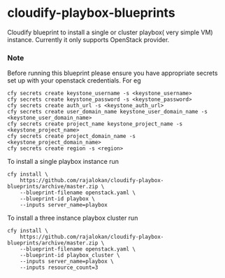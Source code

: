 # cloudify-playbox-blueprints

Cloudify blueprint to install a single or cluster playbox( very simple VM) instance. Currently it only supports OpenStack provider. 

### Note
Before running this blueprint please ensure you have appropriate secrets set up with your openstack credentials. For eg
```
cfy secrets create keystone_username -s <keystone_username>
cfy secrets create keystone_password -s <keystone_password>
cfy secrets create auth_url -s <keystone_auth_url> 
cfy secrets create user_domain_name keystone_user_domain_name -s <keystone_user_domain_name>
cfy secrets create project_name keystone_project_name -s <keystone_project_name>
cfy secrets create project_domain_name -s <keystone_project_domain_name>
cfy secrets create region -s <region>
```

To install a single playbox instance run
```
cfy install \
    https://github.com/rajalokan/cloudify-playbox-blueprints/archive/master.zip \
    --blueprint-filename openstack.yaml \
    --blueprint-id playbox \
    --inputs server_name=playbox
```

To install a three instance playbox cluster run
```
cfy install \
    https://github.com/rajalokan/cloudify-playbox-blueprints/archive/master.zip \
    --blueprint-filename openstack.yaml \
    --blueprint-id playbox_cluster \
    --inputs server_name=playbox \
    --inputs resource_count=3
```
